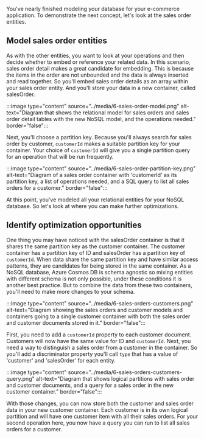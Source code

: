 You've nearly finished modeling your database for your e-commerce application. To demonstrate the next concept, let's look at the sales order entities.

## Model sales order entities

As with the other entities, you want to look at your operations and then decide whether to embed or reference your related data. In this scenario, sales order detail makes a great candidate for embedding. This is because the items in the order are not unbounded and the data is always inserted and read together. So you'll embed sales order details as an array within your sales order entity. And you'll store your data in a new container, called salesOrder.

:::image type="content" source="../media/6-sales-order-model.png" alt-text="Diagram that shows the relational model for sales orders and sales order detail tables with the new NoSQL model, and the operations needed." border="false":::

Next, you'll choose a partition key. Because you'll always search for sales order by customer, `customerId` makes a suitable partition key for your container. Your choice of `customerId` will give you a single partition query for an operation that will be run frequently.

:::image type="content" source="../media/6-sales-order-partition-key.png" alt-text="Diagram of a sales order container with 'customerId' as its partition key, a list of operations needed, and a SQL query to list all sales orders for a customer." border="false":::

At this point, you've modeled all your relational entities for your NoSQL database. So let's look at where you can make further optimizations.

## Identify optimization opportunities

One thing you may have noticed with the salesOrder container is that it shares the same partition key as the customer container. The customer container has a partition key of ID and salesOrder has a partition key of `customerId`. When data share the same partition key and have similar access patterns, they are candidates for being stored in the same container. As a NoSQL database, Azure Cosmos DB is schema agnostic so mixing entities with different schema is not only possible, under these conditions it is another best practice. But to combine the data from these two containers, you'll need to make more changes to your schema.

:::image type="content" source="../media/6-sales-orders-customers.png" alt-text="Diagram showing the sales orders and customer models and containers going to a single customer container with both the sales order and customer documents stored in it." border="false":::

First, you need to add a `customerId` property to each customer document. Customers will now have the same value for ID and `customerId`. Next, you need a way to distinguish a sales order from a customer in the container. So you'll add a discriminator property you'll call `type` that has a value of 'customer' and 'salesOrder' for each entity.

:::image type="content" source="../media/6-sales-orders-customers-query.png" alt-text="Diagram that shows logical partitions with sales order and customer documents, and a query for a sales order in the new customer container." border="false":::

With those changes, you can now store both the customer and sales order data in your new customer container. Each customer is in its own logical partition and will have one customer item with all their sales orders. For your second operation here, you now have a query you can run to list all sales orders for a customer.
